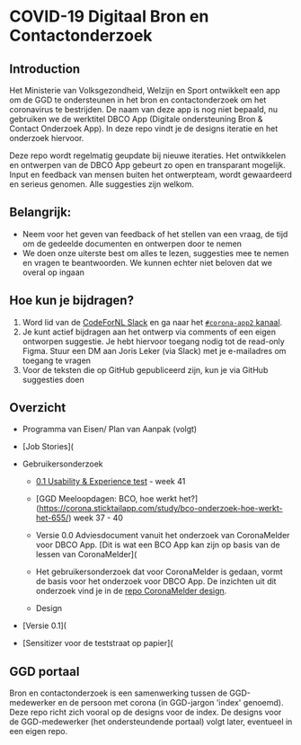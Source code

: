# COVID-19 Digitaal Bron en Contactonderzoek

## Introduction
Het Ministerie van Volksgezondheid, Welzijn en Sport ontwikkelt een app om de GGD te ondersteunen in het bron en contactonderzoek om het coronavirus te bestrijden. De naam van deze app is nog niet bepaald, nu gebruiken we de werktitel DBCO App (Digitale ondersteuning Bron & Contact Onderzoek App). In deze repo vindt je de designs iteratie en het onderzoek hiervoor. 

Deze repo wordt regelmatig geupdate bij nieuwe iteraties. Het ontwikkelen en ontwerpen van de DBCO App gebeurt zo open en transparant mogelijk. Input en feedback van mensen buiten het ontwerpteam, wordt gewaardeerd en serieus genomen. Alle suggesties zijn welkom.

## Belangrijk:
* Neem voor het geven van feedback of het stellen van een vraag, de tijd om de gedeelde documenten en ontwerpen door te nemen
* We doen onze uiterste best om alles te lezen, suggesties mee te nemen en vragen te beantwoorden. We kunnen echter niet beloven dat we overal op ingaan

## Hoe kun je bijdragen?

1. Word lid van de [CodeForNL Slack](https://doemee.codefor.nl/) en ga naar het [`#corona-app2` kanaal](https://codefornl.slack.com/archives/C01C25PP95L). 
2. Je kunt actief bijdragen aan het ontwerp via comments of een eigen ontworpen suggestie. Je hebt hiervoor toegang nodig tot de read-only Figma. Stuur een DM aan Joris Leker (via Slack) met je e-mailadres om toegang te vragen
3. Voor de teksten die op GitHub gepubliceerd zijn, kun je via GitHub suggesties doen

## Overzicht
* Programma van Eisen/ Plan van Aanpak (volgt)
* [Job Stories](

* Gebruikersonderzoek
  * [0.1 Usability & Experience test](https://corona.sticktailapp.com/study/app-onderzoek-901/) - week 41
  * [GGD Meeloopdagen: BCO, hoe werkt het?] (https://corona.sticktailapp.com/study/bco-onderzoek-hoe-werkt-het-655/) week 37 - 40 
  * Versie 0.0 Adviesdocument vanuit het onderzoek van CoronaMelder voor DBCO App. [Dit is wat een BCO App kan zijn op basis van de lessen van CoronaMelder](
  * Het gebruikersonderzoek dat voor CoronaMelder is gedaan, vormt de basis voor het onderzoek voor DBCO App. De inzichten uit dit onderzoek vind je in de [repo CoronaMelder design](https://github.com/minvws/nl-covid19-notification-app-design).
  
  * Design
* [Versie 0.1](
* [Sensitizer voor de teststraat op papier](

## GGD portaal
Bron en contactonderzoek is een samenwerking tussen de GGD-medewerker en de persoon met corona (in GGD-jargon 'index' genoemd). Deze repo richt zich vooral op de designs voor de index. De designs voor de GGD-medewerker (het ondersteundende portaal) volgt later, eventueel in een eigen repo. 
